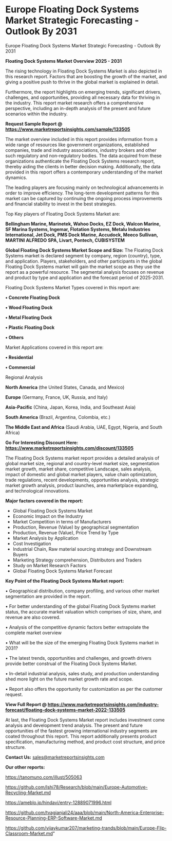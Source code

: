 # Europe Floating Dock Systems Market Strategic Forecasting - Outlook By 2031
Europe Floating Dock Systems Market Strategic Forecasting - Outlook By 2031

<Strong> Floating Dock Systems Market Overview 2025 - 2031</strong>

The rising technology in Floating Dock Systems Market is also depicted in this research report. Factors that are boosting the growth of the market, and giving a positive push to thrive in the global market is explained in detail.

Furthermore, the report highlights on emerging trends, significant drivers, challenges, and opportunities, providing all necessary data for thriving in the industry. This report market research offers a comprehensive perspective, including an in-depth analysis of the present and future scenarios within the industry.

<strong>Request Sample Report @ <a href=https://www.marketreportsinsights.com/sample/133505>https://www.marketreportsinsights.com/sample/133505</a></strong>

The market overview included in this report provides information from a wide range of resources like government organizations, established companies, trade and industry associations, industry brokers and other such regulatory and non-regulatory bodies. The data acquired from these organizations authenticate the Floating Dock Systems research report, thereby aiding the clients in better decision making. Additionally, the data provided in this report offers a contemporary understanding of the market dynamics.

The leading players are focusing mainly on technological advancements in order to improve efficiency. The long-term development patterns for this market can be captured by continuing the ongoing process improvements and financial stability to invest in the best strategies.

Top Key players of Floating Dock Systems Market are:

<strong>Bellingham Marine, Marinetek, Wahoo Docks, EZ Dock, Walcon Marine, SF Marina Systems, Ingemar, Flotation Systems, Metalu Industries International, Jet Dock, PMS Dock Marine, Accudock, Meeco Sullivan, MARTINI ALFREDO SPA, Livart, Pontech, CUBISYSTEM</strong>

<strong><b>Global Floating Dock Systems Market Scope and Size:</b></strong>
The Floating Dock Systems market is declared segment by company, region (country), type, and application. Players, stakeholders, and other participants in the global Floating Dock Systems market will gain the market scope as they use the report as a powerful resource. The segmental analysis focuses on revenue and product by type and application and the forecast period of 2025-2031.

Floating Dock Systems Market Types covered in this report are:

<strong>• Concrete Floating Dock

• Wood Floating Dock

• Metal Floating Dock

• Plastic Floating Dock

• Others</strong>

Market Applications covered in this report are:

<strong>• Residential

• Commercial</strong> 

Regional Analysis

<strong>North America</strong> (the United States, Canada, and Mexico)

<strong>Europe</strong> (Germany, France, UK, Russia, and Italy)

<strong>Asia-Pacific</strong> (China, Japan, Korea, India, and Southeast Asia)

<strong>South America</strong> (Brazil, Argentina, Colombia, etc.)

<strong>The Middle East and Africa</strong> (Saudi Arabia, UAE, Egypt, Nigeria, and South Africa)

<strong>Go For Interesting Discount Here: <a href=https://www.marketreportsinsights.com/discount/133505>https://www.marketreportsinsights.com/discount/133505</a></strong>

The Floating Dock Systems market report provides a detailed analysis of global market size, regional and country-level market size, segmentation market growth, market share, competitive Landscape, sales analysis, impact of domestic and global market players, value chain optimization, trade regulations, recent developments, opportunities analysis, strategic market growth analysis, product launches, area marketplace expanding, and technological innovations.

<strong><b>Major factors covered in the report:</b></strong>
<ul>
  <li>Global Floating Dock Systems Market </li>
  <li>Economic Impact on the Industry</li>
  <li>Market Competition in terms of Manufacturers</li>
  <li>Production, Revenue (Value) by geographical segmentation</li>
  <li>Production, Revenue (Value), Price Trend by Type</li>
  <li>Market Analysis by Application</li>
  <li>Cost Investigation</li>
  <li>Industrial Chain, Raw material sourcing strategy and Downstream Buyers</li>
  <li>Marketing Strategy comprehension, Distributors and Traders</li>
  <li>Study on Market Research Factors</li>
  <li>Global Floating Dock Systems Market Forecast</li>
</ul>

<strong><b>Key Point of the Floating Dock Systems Market report:</b></strong>

• Geographical distribution, company profiling, and various other market segmentation are provided in the report.

• For better understanding of the global Floating Dock Systems market status, the accurate market valuation which comprises of size, share, and revenue are also covered.

• Analysis of the competitive dynamic factors better extrapolate the complete market overview

• What will be the size of the emerging Floating Dock Systems market in 2031?

• The latest trends, opportunities and challenges, and growth drivers provide better construal of the Floating Dock Systems Market.

• In-detail industrial analysis, sales study, and production understanding shed more light on the future market growth rate and scope.

• Report also offers the opportunity for customization as per the customer request.

<strong><b>View Full Report @ <a href=https://www.marketreportsinsights.com/industry-forecast/floating-dock-systems-market-2022-133505>https://www.marketreportsinsights.com/industry-forecast/floating-dock-systems-market-2022-133505</a></b></strong>


At last, the Floating Dock Systems Market report includes investment come analysis and development trend analysis. The present and future opportunities of the fastest growing international industry segments are coated throughout this report. This report additionally presents product specification, manufacturing method, and product cost structure, and price structure.

<strong>Contact Us:</strong>
sales@marketreportsinsights.com

<strong>Our other reports:</strong>

<a href=https://tanomuno.com/illust/505063>https://tanomuno.com/illust/505063</a>

<a href=https://github.com/Ishi78/Research/blob/main/Europe-Automotive-Recycling-Market.md>https://github.com/Ishi78/Research/blob/main/Europe-Automotive-Recycling-Market.md</a>

<a href=https://ameblo.jp/hindavi/entry-12889071996.html>https://ameblo.jp/hindavi/entry-12889071996.html</a>

<a href=https://github.com/tyagianjali24/aaa/blob/main/North-America-Enterprise-Resource-Planning-ERP-Software-Market.md>https://github.com/tyagianjali24/aaa/blob/main/North-America-Enterprise-Resource-Planning-ERP-Software-Market.md</a>

<a href=https://github.com/vijaykumar207/marketing-trands/blob/main/Europe-Flip-Classroom-Market.md>https://github.com/vijaykumar207/marketing-trands/blob/main/Europe-Flip-Classroom-Market.md</a>"
